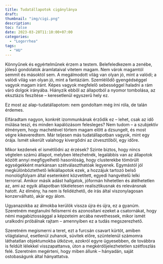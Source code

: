 ```yaml
---
title: Tudatállapotok cigánylánya
draft: 
thumbnail: "img/cigi.png"
description: 
toc: false
date: 2023-03-28T11:10:00+07:00
categories:
  - "Logorrhea"
tags:
  - "HU"
---
```

Könnyűnek és egyértelműnek érzem a testem. Belefeledkezem a zenébe, jóleső gondolatok áramlataival vitetem magam. Nem várok magamtól semmit és másoktól sem. A megálmodott világ van olyan jó, mint a valódi; a valódi világ van olyan jó, mint a fantáziám. Szemlélődő gyengédséggel vagyok magam iránt. Képes vagyok megfelelő sebességgel haladni a rám váró dolgok irányába. Hiányzik ebből az állapotból a nyomor tombolása, az eksztázis feszítése – keresetlenül egyszerű hely ez.

Ez most az alap-tudatállapotom: nem gondoltam még írni róla, de talán érdemes. 

Elfáradtam nagyon, konkrét izommunkának érződik ez – lehet, csak az idő múlása teszi, és minden kapálózásom felesleges? Nem tudom – a szubjektív élményem, hogy machetével törtem magam előtt a dzsungelt, és most végre kikeveredtem. Már teljesen más tudatállapotban vagyok, mint egy órája. Ismét sikerült valahogy kivergődni az útvesztőből, egy időre.

Mikor kezdenek el ismétlődni az érzések? Szinte biztos, hogy nincs végtelen számú állapot, melyben létezhetnék, legalábbis van az állapotok között annyi megfigyelhető hasonlóság, hogy clusterekbe tömörült egységekként markánsan szétválaszthatóak legyenek. Egymástól jól megkülönböztethető lelkiállapotok ezek, a hozzájuk tartozó belső monológfolyam által esetenként közvetített, egyedi hangvételű lelki terrorral. Amikor másik adást hallgatok, jóformán hihetetlen és átélhetetlen az, ami az egyik állapotban tökéletesen realisztikusnak és relevánsnak hatott. Az élmény, ha nem is felidézhető, de írás által viszonylagosan konzerválható, akár egy álom.

Ugyanazokba az álmokba kerülök vissza újra és újra, ez a gyanúm. Szeretném megtanulni felismerni és azonosítani ezeket a csatornákat, hogy némi magabiztossággal a képzeteim arcába nevethessek, mikor ismét uralkodni próbálnak rajtam – amennyiben ez a tudás megszerezhető.

Szeretném megismerni a teret, ezt a furcsán csavart kürtöt, amiben világtalanul, esetlenül zuhanok, süvítek előre, szüntelenül számomra láthatatlan objektumokba ütközve, azokról egyre ügyesebben, de továbbra is feldúlt lélekkel visszapattanva, úton a megkérdőjelezhetetlen szétfoszlás felé. Szeretném megérteni, hogy miben állunk – hányadán, saját ostobaságunk által hányattatva.  